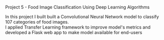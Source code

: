 Project 5 - Food Image Classification Using Deep Learning Algorithms

In this project I built built a Convolutional Neural Network model to classify 107 categories of food images.   
I applied Transfer Learning framework to improve model's metrics and developed a  Flask web app to make model available for end-users
